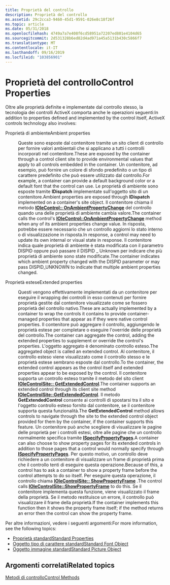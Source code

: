 ```yaml
---
title: Proprietà del controllo
description: Proprietà del controllo
ms.assetid: 29c2cca3-9460-45d1-9591-026e8c18f26f
ms.topic: article
ms.date: 05/31/2018
ms.openlocfilehash: 4749a7a7e408f6cd58951a72207ed801e4104d65
ms.sourcegitcommit: 2d531328b6ed82d4ad971a45a5131b430c5866f7
ms.translationtype: MT
ms.contentlocale: it-IT
ms.lasthandoff: 09/16/2019
ms.locfileid: "103856901"
---
```

# <a name="control-properties"></a><span data-ttu-id="82f30-103">Proprietà del controllo</span><span class="sxs-lookup"><span data-stu-id="82f30-103">Control Properties</span></span>

<span data-ttu-id="82f30-104">Oltre alle proprietà definite e implementate dal controllo stesso, la tecnologia dei controlli ActiveX comporta anche le operazioni seguenti:</span><span class="sxs-lookup"><span data-stu-id="82f30-104">In addition to properties defined and implemented by the control itself, ActiveX controls technology also involves:</span></span>

<dl> <dt>

<span data-ttu-id="82f30-105"><span id="Ambient_properties"></span><span id="ambient_properties"></span><span id="AMBIENT_PROPERTIES"></span>Proprietà di ambiente</span><span class="sxs-lookup"><span data-stu-id="82f30-105"><span id="Ambient_properties"></span><span id="ambient_properties"></span><span id="AMBIENT_PROPERTIES"></span>Ambient properties</span></span>
</dt> <dd>

<span data-ttu-id="82f30-106">Queste sono esposte dal contenitore tramite un sito client di controllo per fornire valori ambientali che si applicano a tutti i controlli incorporati nel contenitore.</span><span class="sxs-lookup"><span data-stu-id="82f30-106">These are exposed by the container through a control client site to provide environmental values that apply to all controls embedded in the container.</span></span> <span data-ttu-id="82f30-107">Un contenitore, ad esempio, può fornire un colore di sfondo predefinito o un tipo di carattere predefinito che può essere utilizzato dal controllo.</span><span class="sxs-lookup"><span data-stu-id="82f30-107">For example, a container can provide a default background color or a default font that the control can use.</span></span> <span data-ttu-id="82f30-108">Le proprietà di ambiente sono esposte tramite **IDispatch** implementate sull'oggetto sito di un contenitore.</span><span class="sxs-lookup"><span data-stu-id="82f30-108">Ambient properties are exposed through **IDispatch** implemented on a container's site object.</span></span> <span data-ttu-id="82f30-109">Il contenitore chiama il metodo [**IOleControl:: OnAmbientPropertyChange**](/windows/desktop/api/OCIdl/nf-ocidl-iolecontrol-onambientpropertychange) del controllo quando una delle proprietà di ambiente cambia valore.</span><span class="sxs-lookup"><span data-stu-id="82f30-109">The container calls the control's [**IOleControl::OnAmbientPropertyChange**](/windows/desktop/api/OCIdl/nf-ocidl-iolecontrol-onambientpropertychange) method when any of its ambient properties change value.</span></span> <span data-ttu-id="82f30-110">In risposta, potrebbe essere necessario che un controllo aggiorni lo stato interno o di visualizzazione in risposta.</span><span class="sxs-lookup"><span data-stu-id="82f30-110">In response, a control may need to update its own internal or visual state in response.</span></span> <span data-ttu-id="82f30-111">Il contenitore indica quale proprietà di ambiente è stata modificata con il parametro DISPID oppure può passare il DISPID \_ Unknown per indicare che più proprietà di ambiente sono state modificate.</span><span class="sxs-lookup"><span data-stu-id="82f30-111">The container indicates which ambient property changed with the DISPID parameter or may pass DISPID\_UNKNOWN to indicate that multiple ambient properties changed.</span></span>

</dd> <dt>

<span data-ttu-id="82f30-112"><span id="Extended_properties"></span><span id="extended_properties"></span><span id="EXTENDED_PROPERTIES"></span>Proprietà estese</span><span class="sxs-lookup"><span data-stu-id="82f30-112"><span id="Extended_properties"></span><span id="extended_properties"></span><span id="EXTENDED_PROPERTIES"></span>Extended properties</span></span>
</dt> <dd>

<span data-ttu-id="82f30-113">Questi vengono effettivamente implementati da un contenitore per eseguire il wrapping dei controlli in esso contenuti per fornire proprietà gestite dal contenitore visualizzate come se fossero proprietà del controllo nativo.</span><span class="sxs-lookup"><span data-stu-id="82f30-113">These are actually implemented by a container to wrap the controls it contains to provide container-managed properties that appear as if they were native control properties.</span></span> <span data-ttu-id="82f30-114">Il contenitore può aggregare il controllo, aggiungendo le proprietà estese per completare o eseguire l'override delle proprietà del controllo.</span><span class="sxs-lookup"><span data-stu-id="82f30-114">The container can aggregate the control, adding the extended properties to supplement or override the control's properties.</span></span> <span data-ttu-id="82f30-115">L'oggetto aggregato è denominato controllo esteso.</span><span class="sxs-lookup"><span data-stu-id="82f30-115">The aggregated object is called an extended control.</span></span> <span data-ttu-id="82f30-116">Al contenitore, il controllo esteso viene visualizzato come il controllo stesso e le proprietà estese sembrano esposte dal controllo.</span><span class="sxs-lookup"><span data-stu-id="82f30-116">To the container, the extended control appears as the control itself and extended properties appear to be exposed by the control.</span></span> <span data-ttu-id="82f30-117">Il contenitore supporta un controllo esteso tramite il metodo del sito client [**IOleControlSite:: GetExtendedControl**](/windows/desktop/api/OCIdl/nf-ocidl-iolecontrolsite-getextendedcontrol).</span><span class="sxs-lookup"><span data-stu-id="82f30-117">The container supports an extended control through its client site method [**IOleControlSite::GetExtendedControl**](/windows/desktop/api/OCIdl/nf-ocidl-iolecontrolsite-getextendedcontrol).</span></span> <span data-ttu-id="82f30-118">Il metodo **GetExtendedControl** consente ai controlli di spostarsi tra il sito e l'oggetto controllo esteso fornito dal contenitore, se il contenitore supporta questa funzionalità.</span><span class="sxs-lookup"><span data-stu-id="82f30-118">The **GetExtendedControl** method allows controls to navigate through the site to the extended control object provided for them by the container, if the container supports this feature.</span></span> <span data-ttu-id="82f30-119">Un contenitore può anche scegliere di visualizzare le pagine delle proprietà per i controlli estesi, oltre alle pagine che un controllo normalmente specifica tramite [**ISpecifyPropertyPages**](/windows/desktop/api/OCIdl/nn-ocidl-ispecifypropertypages).</span><span class="sxs-lookup"><span data-stu-id="82f30-119">A container can also choose to show property pages for its extended controls in addition to those pages that a control would normally specify through [**ISpecifyPropertyPages**](/windows/desktop/api/OCIdl/nn-ocidl-ispecifypropertypages).</span></span> <span data-ttu-id="82f30-120">Per questo motivo, un controllo deve richiedere a un contenitore di visualizzare un frame di proprietà prima che il controllo tenti di eseguire questa operazione.</span><span class="sxs-lookup"><span data-stu-id="82f30-120">Because of this, a control has to ask a container to show a property frame before the control attempts to do so itself.</span></span> <span data-ttu-id="82f30-121">Per eseguire questa operazione, il controllo chiama [**IOleControlSite:: ShowPropertyFrame**](/windows/desktop/api/OCIdl/nf-ocidl-iolecontrolsite-showpropertyframe) .</span><span class="sxs-lookup"><span data-stu-id="82f30-121">The control calls [**IOleControlSite::ShowPropertyFrame**](/windows/desktop/api/OCIdl/nf-ocidl-iolecontrolsite-showpropertyframe) to do this.</span></span> <span data-ttu-id="82f30-122">Se il contenitore implementa questa funzione, viene visualizzato il frame della proprietà. Se il metodo restituisce un errore, il controllo può visualizzare il frame della proprietà.</span><span class="sxs-lookup"><span data-stu-id="82f30-122">If the container implements this function then it shows the property frame itself; if the method returns an error then the control can show the property frame.</span></span>

</dd> </dl>

<span data-ttu-id="82f30-123">Per altre informazioni, vedere i seguenti argomenti:</span><span class="sxs-lookup"><span data-stu-id="82f30-123">For more information, see the following topics:</span></span>

-   [<span data-ttu-id="82f30-124">Proprietà standard</span><span class="sxs-lookup"><span data-stu-id="82f30-124">Standard Properties</span></span>](standard-properties.md)
-   [<span data-ttu-id="82f30-125">Oggetto tipo di carattere standard</span><span class="sxs-lookup"><span data-stu-id="82f30-125">Standard Font Object</span></span>](standard-font-object.md)
-   [<span data-ttu-id="82f30-126">Oggetto immagine standard</span><span class="sxs-lookup"><span data-stu-id="82f30-126">Standard Picture Object</span></span>](standard-picture-object.md)

## <a name="related-topics"></a><span data-ttu-id="82f30-127">Argomenti correlati</span><span class="sxs-lookup"><span data-stu-id="82f30-127">Related topics</span></span>

<dl> <dt>

[<span data-ttu-id="82f30-128">Metodi di controllo</span><span class="sxs-lookup"><span data-stu-id="82f30-128">Control Methods</span></span>](control-methods.md)
</dt> </dl>

 

 




